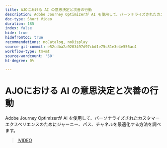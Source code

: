 ```yaml
---
title: AJOにおける AI の意思決定と次善の行動
description: Adobe Journey Optimizerが AI を使用して、パーソナライズされたカスタマーエクスペリエンスのためにジャーニー、パス、チャネルを最適化する方法を調べます。
doc-type: Short Video
duration: 185
index: false
hide: true
hidefromtoc: true
recommendations: noCatalog, noDisplay
source-git-commit: e52cdba2a9203497d97cbd1e75c81e3e4e556ac4
workflow-type: tm+mt
source-wordcount: '50'
ht-degree: 0%

---
```



# AJOにおける AI の意思決定と次善の行動

Adobe Journey Optimizerが AI を使用して、パーソナライズされたカスタマーエクスペリエンスのためにジャーニー、パス、チャネルを最適化する方法を調べます。

<!-- 62_S520_3442520_184_ai-decisioning-and-next-best-actions-in-ajo -->
>[!VIDEO](https://video.tv.adobe.com/v/3458188/?learn=on&enablevpops=true)
